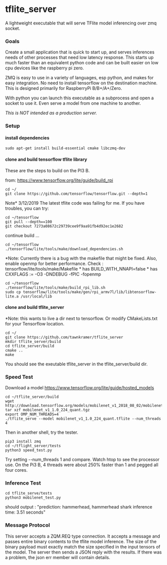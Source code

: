 # tflite_server #

A lightweight executable that will serve TFlite model inferencing over zmq socket. 

### Goals ###

Create a small application that is quick to start up, and serves inferences needs of other processes that need low latency response. This starts up much faster than an equivalent python code and can be built easier on low cpu devices like the raspberry pi zero.

ZMQ is easy to use in a variety of languages, esp python, and makes for easy integration. No need to install tensorflow on the destination machine. This is designed primarily for RaspberryPi B/B+/A+/Zero.

With python you can launch this executable as a subprocess and open a socket to use it. Even serve a model from one machine to another.

*This is NOT intended as a production server.* 

### Setup ###

#### install dependencies ####

```
sudo apt-get install build-essential cmake libczmq-dev
```

#### clone and build tensorflow tflite library ####

These are the steps to build on the PI3 B.

from: https://www.tensorflow.org/lite/guide/build_rpi
```
cd ~/
git clone https://github.com/tensorflow/tensorflow.git --depth=1
```

Note* 3/12/2019 The latest tflite code was failing for me. If you have troubles, you can try:
```
cd ~/tensorflow
git pull --depth==100
git checkout 7273a08672c29739cee9f9aa91fb4d92ec1e2682
```

continue build ...
```
cd ~/tensorflow
./tensorflow/lite/tools/make/download_dependencies.sh
```

*Note: Currently there is a bug with the makefile that might be fixed. Also, enable openmp for better performance. Check :
    tensorflow/lite/tools/make/Makefile 
    * has BUILD_WITH_NNAPI=false
    * has CXXFLAGS := -O3 -DNDEBUG -fPIC -fopenmp


```
cd ~/tensorflow
./tensorflow/lite/tools/make/build_rpi_lib.sh
sudo cp tensorflow/lite/tools/make/gen/rpi_armv7l/lib/libtensorflow-lite.a /usr/local/lib
```


#### clone and build tflite_server ####

*Note: this wants to live a dir next to tensorflow. Or modify CMakeLists.txt for your Tensorflow location.
```
cd ~/
git clone https://github.com/tawnkramer/tflite_server
mkdir tflite_server/build
cd tflite_server/build
cmake ..
make
```
You should see the exeutable tflite_server in the tflite_server/build dir.

### Speed Test ###

Download a model https://www.tensorflow.org/lite/guide/hosted_models
```
cd ~/tflite_server/build
wget http://download.tensorflow.org/models/mobilenet_v1_2018_08_02/mobilenet_v1_1.0_224_quant.tgz
tar xzf mobilenet_v1_1.0_224_quant.tgz
export OMP_NUM_THREADS=4
./tflite_serve --model mobilenet_v1_1.0_224_quant.tflite --num_threads 4
```

Then in another shell, try the tester.

```
pip3 install zmq
cd ~/tflight_server/tests
python3 speed_test.py
```

Try setting --num_threads 1 and compare. Watch htop to see the processor use. On the Pi3 B, 4 threads were about 250% faster than 1 and pegged all four cores.

### Inference Test ###

```
cd tflite_serve/tests
python3 mobilenet_test.py
```

should output : "prediction: hammerhead, hammerhead shark inference time: 3.51 seconds"

### Message Protocol ###

This server accepts a ZQM.REQ type connection. It accepts a message and passes entire binary contents to the tflite model inference. The size of the binary payload must exactly match the size specified in the input tensors of the model. The server then sends a JSON reply with the results. If there was a problem, the json err member will contain details.